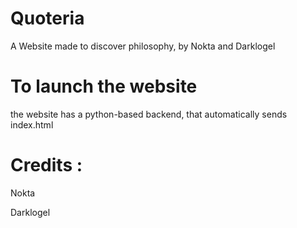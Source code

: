 # Quoteria
A Website made to discover philosophy, by Nokta and Darklogel


# To launch the website
the website has a python-based backend, that automatically sends index.html


# Credits :

Nokta

Darklogel